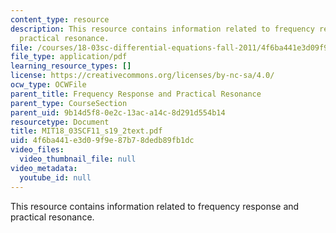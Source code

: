 ```yaml
---
content_type: resource
description: This resource contains information related to frequency response and
  practical resonance.
file: /courses/18-03sc-differential-equations-fall-2011/4f6ba441e3d09f9e87b78dedb89fb1dc_MIT18_03SCF11_s19_2text.pdf
file_type: application/pdf
learning_resource_types: []
license: https://creativecommons.org/licenses/by-nc-sa/4.0/
ocw_type: OCWFile
parent_title: Frequency Response and Practical Resonance
parent_type: CourseSection
parent_uid: 9b14d5f8-0e2c-13ac-a14c-8d291d554b14
resourcetype: Document
title: MIT18_03SCF11_s19_2text.pdf
uid: 4f6ba441-e3d0-9f9e-87b7-8dedb89fb1dc
video_files:
  video_thumbnail_file: null
video_metadata:
  youtube_id: null
---
```

This resource contains information related to frequency response and practical resonance.